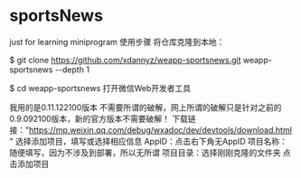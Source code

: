 # sportsNews
just for learning miniprogram
使用步骤
将仓库克隆到本地：

$ git clone https://github.com/xdannyz/weapp-sportsnews.git weapp-sportsnews --depth 1

$ cd weapp-sportsnews
打开微信Web开发者工具

我用的是0.11.122100版本
不需要所谓的破解，网上所谓的破解只是针对之前的0.9.092100版本，新的官方版本不需要破解！
下载链接："https://mp.weixin.qq.com/debug/wxadoc/dev/devtools/download.html"
选择添加项目，填写或选择相应信息
AppID：点击右下角无AppID
项目名称：随便填写，因为不涉及到部署，所以无所谓
项目目录：选择刚刚克隆的文件夹
点击添加项目

